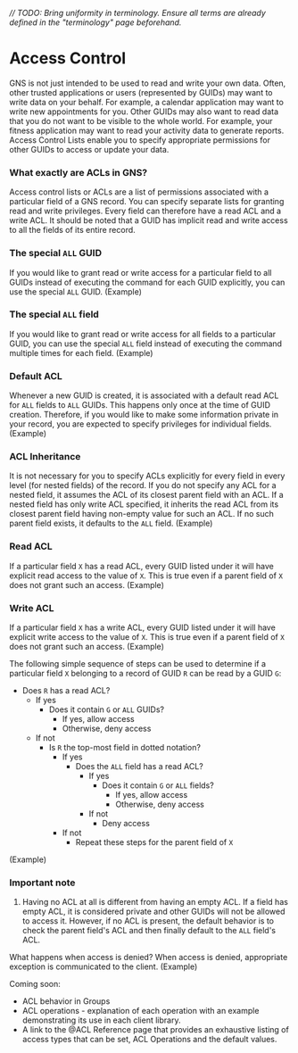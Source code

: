 _// TODO: Bring uniformity in terminology. Ensure all terms are already defined in the "terminology" page beforehand._

Access Control
==============

GNS is not just intended to be used to read and write your own data. Often, other trusted applications or users (represented by GUIDs) may want to write data on your behalf. For example, a calendar application may want to write new appointments for you. Other GUIDs may also want to read data that you do not want to be visible to the whole world. For example, your fitness application may want to read your activity data to generate reports. Access Control Lists enable you to specify appropriate permissions for other GUIDs to access or update your data.

### What exactly are ACLs in GNS? ###

Access control lists or ACLs are a list of permissions associated with a particular field of a GNS record. You can specify separate lists for granting read and write privileges. Every field can therefore have a read ACL and a write ACL. It should be noted that a GUID has implicit read and write access to all the fields of its entire record.

### The special `ALL` GUID ###

If you would like to grant read or write access for a particular field to all GUIDs instead of executing the command for each GUID explicitly, you can use the special `ALL` GUID. 
(Example)

### The special `ALL` field ###

If you would like to grant read or write access for all fields to a particular GUID, you can use the special `ALL` field instead of executing the command multiple times for each field. 
(Example)

### Default ACL ###
Whenever a new GUID is created, it is associated with a default read ACL for `ALL` fields to `ALL` GUIDs. This happens only once at the time of GUID creation. Therefore, if you would like to make some information private in your record, you are expected to specify privileges for individual fields.
(Example)

### ACL Inheritance ###

It is not necessary for you to specify ACLs explicitly for every field in every level (for nested fields) of the record. If you do not specify any ACL for a nested field, it assumes the ACL of its closest parent field with an ACL. If a nested field has only write ACL specified, it inherits the read ACL from its closest parent field having non-empty value for such an ACL. If no such parent field exists, it defaults to the `ALL` field.
(Example)

### Read ACL ###
If a particular field `X` has a read ACL, every GUID listed under it will have explicit read access to the value of `X`. This is true even if a parent field of `X` does not grant such an access.
(Example)

### Write ACL ###
If a particular field `X` has a write ACL, every GUID listed under it will have explicit write access to the value of `X`. This is true even if a parent field of `X` does not grant such an access.
(Example)

The following simple sequence of steps can be used to determine if a particular field `X` belonging to a record of GUID `R` can be read by a GUID `G`:

- Does `R` has a read ACL?
    - If yes 
        - Does it contain `G` or `ALL` GUIDs?
            - If yes, allow access
            - Otherwise, deny access
    - If not
        - Is `R` the top-most field in dotted notation?
            - If yes
                - Does the `ALL` field has a read ACL?
                    - If yes
                        - Does it contain `G` or `ALL` fields?
                            - If yes, allow access
                            - Otherwise, deny access
                    - If not
                        - Deny access
            - If not
                - Repeat these steps for the parent field of `X`

(Example)


### Important note ###
1. Having no ACL at all is different from having an empty ACL. If a field has empty ACL, it is considered private and other GUIDs will not be allowed to access it. However, if no ACL is present, the default behavior is to check the parent field's ACL and then finally default to the `ALL` field's ACL.

What happens when access is denied?
When access is denied, appropriate exception is communicated to the client.
(Example)

Coming soon:
- ACL behavior in Groups
- ACL operations - explanation of each operation with an example demonstrating its use in each client library.
- A link to the @ACL Reference page that provides an exhaustive listing of access types that can be set, ACL Operations and the default values.
